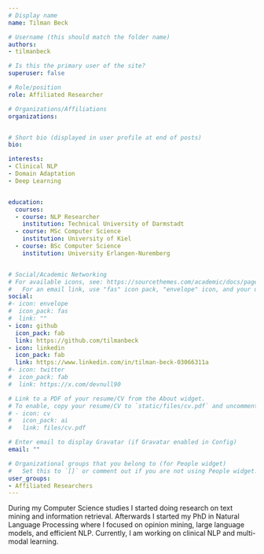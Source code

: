 ```yaml
---
# Display name
name: Tilman Beck

# Username (this should match the folder name)
authors:
- tilmanbeck

# Is this the primary user of the site?
superuser: false

# Role/position
role: Affiliated Researcher

# Organizations/Affiliations
organizations:


# Short bio (displayed in user profile at end of posts)
bio: 

interests:
- Clinical NLP
- Domain Adaptation
- Deep Learning


education:
  courses:
  - course: NLP Researcher
    institution: Technical University of Darmstadt
  - course: MSc Computer Science
    institution: University of Kiel
  - course: BSc Computer Science
    institution: University Erlangen-Nuremberg


# Social/Academic Networking
# For available icons, see: https://sourcethemes.com/academic/docs/page-builder/#icons
#   For an email link, use "fas" icon pack, "envelope" icon, and your uzh email up to before the '@'.
social:
#- icon: envelope
#  icon_pack: fas
#  link: ""
- icon: github
  icon_pack: fab
  link: https://github.com/tilmanbeck
- icon: linkedin
  icon_pack: fab
  link: https://www.linkedin.com/in/tilman-beck-03066311a
#- icon: twitter
#  icon_pack: fab
#  link: https://x.com/devnull90

# Link to a PDF of your resume/CV from the About widget.
# To enable, copy your resume/CV to `static/files/cv.pdf` and uncomment the lines below.
# - icon: cv
#   icon_pack: ai
#   link: files/cv.pdf

# Enter email to display Gravatar (if Gravatar enabled in Config)
email: ""

# Organizational groups that you belong to (for People widget)
#   Set this to `[]` or comment out if you are not using People widget.
user_groups:
- Affiliated Researchers
---
```


During my Computer Science studies I started doing research on text mining and information retrieval. Afterwards I started my PhD in Natural Language Processing where I focused on opinion mining, large language models, and efficient NLP.
Currently, I am working on clinical NLP and multi-modal learning.
